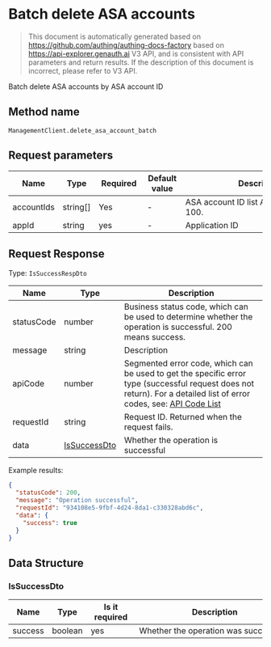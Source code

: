 # Batch delete ASA accounts

<!--
Warning ⚠️:
Do not modify this document directly,
https://github.com/Authing/authing-docs-factory
Use this project to generate
-->

<LastUpdated />

> This document is automatically generated based on https://github.com/authing/authing-docs-factory based on https://api-explorer.genauth.ai V3 API, and is consistent with API parameters and return results. If the description of this document is incorrect, please refer to V3 API.

Batch delete ASA accounts by ASA account ID

## Method name

`ManagementClient.delete_asa_account_batch`

## Request parameters

| Name       | Type     | <div style="width:80px">Required</div> | <div style="width:60px">Default value</div> | <div style="width:300px">Description</div>   | <div style="width:200px">Sample value</div> |
| ---------- | -------- | -------------------------------------- | ------------------------------------------- | -------------------------------------------- | ------------------------------------------- |
| accountIds | string[] | Yes                                    | -                                           | ASA account ID list Array length limit: 100. | `["6228edaxxxxxxxxcade3a3d9"]`              |
| appId      | string   | yes                                    | -                                           | Application ID                               | `62a50xxxxxxxxxxxd15d57c7`                  |

## Request Response

Type: `IsSuccessRespDto`

| Name       | Type                                     | Description                                                                                                                                                                                                                                                                                                                                  |
| ---------- | ---------------------------------------- | -------------------------------------------------------------------------------------------------------------------------------------------------------------------------------------------------------------------------------------------------------------------------------------------------------------------------------------------- |
| statusCode | number                                   | Business status code, which can be used to determine whether the operation is successful. 200 means success.                                                                                                                                                                                                                                 |
| message    | string                                   | Description                                                                                                                                                                                                                                                                                                                                  |
| apiCode    | number                                   | Segmented error code, which can be used to get the specific error type (successful request does not return). For a detailed list of error codes, see: [API Code List](https://api-explorer.genauth.ai/?tag=group/%E5%BC%80%E5%8F%91%E5%87%86%E5%A4%87#tag/%E5%BC%80%E5%8F%91%E5%87%86%E5%A4%87/%E9%94%99%E8%AF%AF%E5%A4%84%E7%90%86/apiCode) |
| requestId  | string                                   | Request ID. Returned when the request fails.                                                                                                                                                                                                                                                                                                 |
| data       | <a href="#IsSuccessDto">IsSuccessDto</a> | Whether the operation is successful                                                                                                                                                                                                                                                                                                          |

Example results:

```json
{
  "statusCode": 200,
  "message": "Operation successful",
  "requestId": "934108e5-9fbf-4d24-8da1-c330328abd6c",
  "data": {
    "success": true
  }
}
```

## Data Structure

### <a id="IsSuccessDto"></a> IsSuccessDto

| Name    | Type    | <div style="width:80px">Is it required</div> | <div style="width:300px">Description</div> | <div style="width:200px">Example value</div> |
| ------- | ------- | -------------------------------------------- | ------------------------------------------ | -------------------------------------------- |
| success | boolean | yes                                          | Whether the operation was successful       | `true`                                       |
